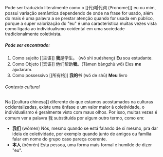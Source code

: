 Pode ser traduzido literalmente como o [[代词|代词 (Pronome)]] eu ou mim, possui variação semântica dependendo de onde na frase for usado, além do mais é uma palavra a se prestar atenção quando for usada em público, porque a super valorização do "eu" é uma característica muitas vezes vista como ligada ao individualismo ocidental em uma sociedade tradicionalmente coletivista.
##### Pode ser encontrado:
1. Como sujeito [[主语]]
	**我**是学生。 (wǒ shì xuésheng) **Eu** sou estudante.
2. Como Objeto [[宾语]]
	他们帮助**我**。(Tāmen bāngzhù wǒ) Eles **me** ajudaram.
3. Como possessivo [[所有格]]
	**我的**书 (wǒ de shū) **Meu** livro
###### Contexto cultural
Na [[cultura chinesa]] diferente do que estamos acostumados na culturas ocidentalizadas, existe uma ênfase e um valor maior à coletividade, o individualismo é geralmente visto com maus olhos. Por isso, muitas vezes é comum ver a palavra 我 substituída por algum outro termo, como em:
- **我们** (wǒmen) Nós, mesmo quando se está falando de sí mesmo, pra dar ideia de coletividade, por exemplo quando junto de amigos ou família falar em nome do grupo caso pareça coerente.
- **本人** (běnrén) Esta pessoa, uma forma mais formal e humilde de dizer "eu".